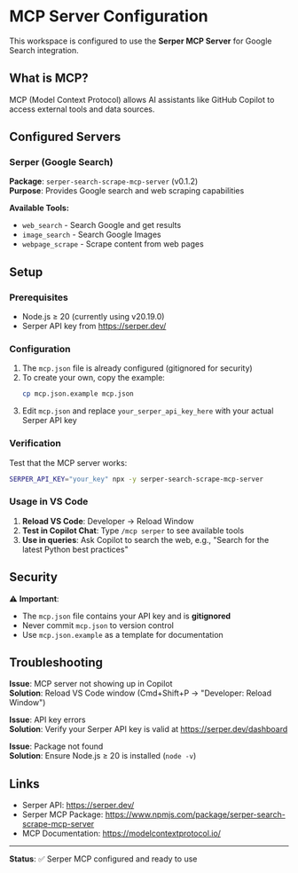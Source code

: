 # MCP Server Configuration

This workspace is configured to use the **Serper MCP Server** for Google Search integration.

## What is MCP?

MCP (Model Context Protocol) allows AI assistants like GitHub Copilot to access external tools and data sources.

## Configured Servers

### Serper (Google Search)

**Package**: `serper-search-scrape-mcp-server` (v0.1.2)  
**Purpose**: Provides Google search and web scraping capabilities

**Available Tools:**
- `web_search` - Search Google and get results
- `image_search` - Search Google Images
- `webpage_scrape` - Scrape content from web pages

## Setup

### Prerequisites
- Node.js ≥ 20 (currently using v20.19.0)
- Serper API key from https://serper.dev/

### Configuration

1. The `mcp.json` file is already configured (gitignored for security)
2. To create your own, copy the example:
   ```bash
   cp mcp.json.example mcp.json
   ```
3. Edit `mcp.json` and replace `your_serper_api_key_here` with your actual Serper API key

### Verification

Test that the MCP server works:
```bash
SERPER_API_KEY="your_key" npx -y serper-search-scrape-mcp-server
```

### Usage in VS Code

1. **Reload VS Code**: Developer → Reload Window
2. **Test in Copilot Chat**: Type `/mcp serper` to see available tools
3. **Use in queries**: Ask Copilot to search the web, e.g., "Search for the latest Python best practices"

## Security

⚠️ **Important**: 
- The `mcp.json` file contains your API key and is **gitignored**
- Never commit `mcp.json` to version control
- Use `mcp.json.example` as a template for documentation

## Troubleshooting

**Issue**: MCP server not showing up in Copilot  
**Solution**: Reload VS Code window (Cmd+Shift+P → "Developer: Reload Window")

**Issue**: API key errors  
**Solution**: Verify your Serper API key is valid at https://serper.dev/dashboard

**Issue**: Package not found  
**Solution**: Ensure Node.js ≥ 20 is installed (`node -v`)

## Links

- Serper API: https://serper.dev/
- Serper MCP Package: https://www.npmjs.com/package/serper-search-scrape-mcp-server
- MCP Documentation: https://modelcontextprotocol.io/

---

**Status**: ✅ Serper MCP configured and ready to use
